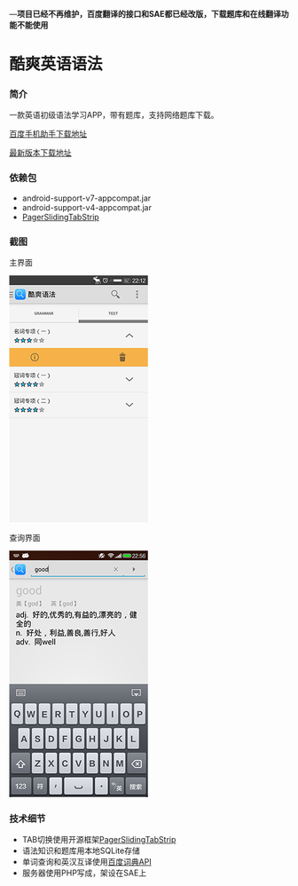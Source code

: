 —__项目已经不再维护，百度翻译的接口和SAE都已经改版，下载题库和在线翻译功能不能使用__

酷爽英语语法
===========

### 简介

一款英语初级语法学习APP，带有题库，支持网络题库下载。

[百度手机助手下载地址](http://shouji.baidu.com/soft/item?docid=7201034&from=landing&f=search_app_%E9%85%B7%E7%88%BD%E8%AF%AD%E6%B3%95%40list_1_title%401%40header_all_input)

[最新版本下载地址](https://gitcafe.com/MaybeMercy/AppLibrary/raw/master/Coolgrammer.apk)

### 依赖包

* android-support-v7-appcompat.jar
* android-support-v4-appcompat.jar
* [PagerSlidingTabStrip](https://github.com/astuetz/PagerSlidingTabStrip)

### 截图

主界面

![github](screenshot/tab.png "主屏幕")

查询界面

![查询界面](screenshot/search.png "查询")

### 技术细节

* TAB切换使用开源框架[PagerSlidingTabStrip](https://github.com/astuetz/PagerSlidingTabStrip)
* 语法知识和题库用本地SQLite存储
* 单词查询和英汉互译使用[百度词典API](http://developer.baidu.com/wiki/index.php?title=%E5%B8%AE%E5%8A%A9%E6%96%87%E6%A1%A3%E9%A6%96%E9%A1%B5/%E7%99%BE%E5%BA%A6%E7%BF%BB%E8%AF%91/%E7%99%BE%E5%BA%A6%E8%AF%8D%E5%85%B8API%E4%BB%8B%E7%BB%8D)
* 服务器使用PHP写成，架设在SAE上

